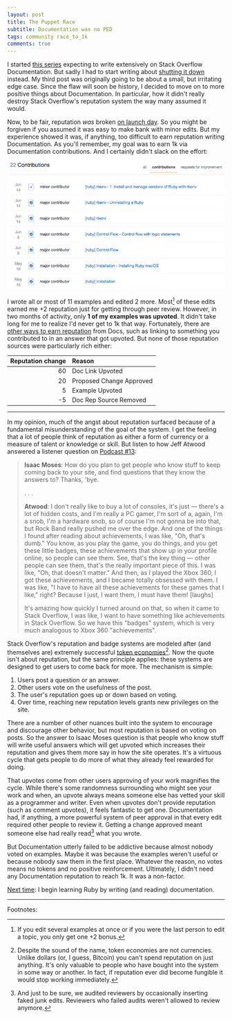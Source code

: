 ```yaml
---
layout: post
title: The Puppet Race
subtitle: Documentation was no PED
tags: community race_to_1k
comments: true
---
```


I started [this series](/tag/race_to_1k.html)
expecting to write extensively on Stack Overflow Documentation. But
sadly I had to start writing about
[shutting it down](https://meta.stackoverflow.com/q/354217/1438)
instead. My third post was originally going to be about a small, but
irritating edge case. Since the flaw will soon be history, I decided
to move on to more positive things about Documentation. In particular,
how it didn't really destroy Stack Overflow's reputation system the
way many assumed it would.

Now, to be fair, reputation _was_ broken
[on launch day](https://meta.stackoverflow.com/questions/328703/addressing-documentation-repgateapocalypse). So
you might be forgiven if you assumed it was easy to make bank with
minor edits. But my experience showed it was, if anything, too
difficult to earn reputation writing Documentation. As you'll
remember, my goal was to earn 1k via Documentation contributions. And
I certainly didn't slack on the effort:

![Kathryn's contributions](/images/docs_contributions.png)

I wrote all or most of 11 examples and edited 2 more. Most[^1] of
these edits earned me +2 reputation just for getting through peer
review. However, in two months of activity, only **1 of my examples
was upvoted**. It didn't take long for me to realize I'd never get to
1k that way.  Fortunately, there are
[other ways to earn reputation](https://meta.stackoverflow.com/questions/334551/documentation-reputation-update-is-live)
from Docs, such as linking to something you contributed to in an
answer that got upvoted. But none of those reputation sources were
particularly rich either:

Reputation change | Reason
----------------: | :-----
               60 | Doc Link Upvoted
               20 | Proposed Change Approved
                5 | Example Upvoted
               -5 | Doc Rep Source Removed

---

In my opinion, much of the angst about reputation surfaced because of
a fundamental misunderstanding of the goal of the system. I get the
feeling that a lot of people think of reputation as either a form of
currency or a measure of talent or knowledge or skill. But listen to
how Jeff Atwood answered a listener question on
[Podcast #13](https://stackoverflow.fogbugz.com/default.asp?W13020):

> **Isaac Moses**: How do you plan to get people who know stuff to
> keep coming back to your site, and find questions that they know the
> answers to?  Thanks, 'bye.
>
> . . .
>
> **Atwood**: I don't really like to buy a lot of consoles, it's just
> — there's a lot of hidden costs, and I'm really a PC gamer, I'm sort
> of a, again, I'm a snob, I'm a hardware snob, so of course I'm not
> gonna be into that, but Rock Band really pushed me over the edge.
> And one of the things I found after reading about achievements, I
> was like, "Oh, that's dumb."  You know, as you play the game, you do
> things, and you get these little badges, these achievements that
> show up in your profile online, so people can see them.  See, that's
> the key thing — other people can see them, that's the really
> important piece of this.  I was like, "Oh, that doesn't matter."
> And then, as I played the Xbox 360, I got these achievements, and I
> became totally obsessed with them.  I was like, "I have to have all
> these achievements for these games that I like," right?  Because I
> just, I want them, I must have them! [laughs]
>
> It's amazing how quickly I turned around on that, so when it came to
> Stack Overflow, I was like, I want to have something like
> achievements in Stack Overflow.  So we have this "badges" system,
> which is very much analogous to Xbox 360 "achievements".

Stack Overflow's reputation and badge systems are modeled after (and
themselves are) extremely successful
[token economies](https://en.wikipedia.org/wiki/Token_economy#Basic_requirements)[^2].
Now the quote isn't about reputation, but the same principle applies:
these systems are designed to get users to come back for more. The
mechanism is simple:

1. Users post a question or an answer.
2. Other users vote on the usefulness of the post.
3. The user's reputation goes up or down based on voting.
4. Over time, reaching new reputation levels grants new privileges on
   the site.

There are a number of other nuances built into the system to encourage
and discourage other behavior, but most reputation is based on voting
on posts. So the answer to Isaac Moses question is that people who
know stuff will write useful answers which will get upvoted which
increases their reputation and gives them more say in how the site
operates. It's a virtuous cycle that gets people to do more of what
they already feel rewarded for doing.

That upvotes come from other users approving of your work magnifies
the cycle. While there's some randomness surrounding who might see
your work and when, an upvote always means someone else has vetted
your skill as a programmer and writer. Even when upvotes don't provide
reputation (such as comment upvotes), it feels fantastic to get
one. Documentation had, if anything, a more powerful system of peer
approval in that every edit required other people to review
it. Getting a change approved meant someone else had really read[^3]
what you wrote.

But Documentation utterly failed to be addictive because almost nobody
voted on examples. Maybe it was because the examples weren't useful or
because nobody saw them in the first place. Whatever the reason, no
votes means no tokens and no positive reinforcement. Ultimately, I
didn't need any Documentation reputation to reach 1k. It was a
non-factor.

[Next time](/2017/12/08/race_to_1k_5.html): I begin learning Ruby by
writing (and reading) documentation.

---

Footnotes:

[^1]:

    If you edit several examples at once or if you were the last
    person to edit a topic, you only get one +2 bonus.

[^2]:

    Despite the sound of the name, token economies are not
    currencies. Unlike dollars (or, I guess, Bitcoin) you can't spend
    reputation on just anything. It's only valuable to people who have
    bought into the system in some way or another. In fact, if
    reputation ever did become fungible it would stop working
    immediately.

[^3]:

    And just to be sure, we audited reviewers by occasionally
    inserting faked junk edits. Reviewers who failed audits weren't
    allowed to review anymore.

<!--  LocalWords:  PED LocalWords html Xbox repgateapocalypse Bitcoin
 -->
<!--  LocalWords:  upvote
 -->
